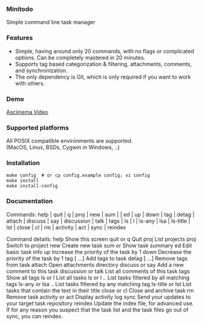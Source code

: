 ### Minitodo
Simple command line task manager

### Features
- Simple, having around only 20 commands, with no flags or
  complicated options. Can be completely mastered in 20 minutes.
- Supports tag based categorization & filtering, attachments,
  comments, and synchronization.
- The only dependency is Git, which is only required if you
  want to work with others.

### Demo
[Asciinema Video](https://asciinema.org/a/mh3BCiHVr9AvC4cihMpw1WAL1)

### Supported platforms
All POSIX compatible environments are supported.  
(MacOS, Linux, BSDs, Cygwin in Windows, ..)

### Installation

    make config  # or cp config.example config; vi config
    make install
    make install-config

### Documentation

Commands:
help | quit | q | proj | new | sum | <taskid> | ed | up | down | tag | detag |
attach | discuss | say | discussion | talk | tags | ls | l | ls-any | lsa |
ls-title | lst | close | cl | rm | activity | act | sync | reindex

Command details:
help                                  Show this screen
quit or q                             Quit
proj                                  List projects
proj <projname>                       Switch to project
new                                   Create new task
sum <taskid> or <taskid>              Show task summary
ed <taskid>                           Edit basic task info
up <taskid>                           Increase the priority of the task by 1
down <taskid>                         Decrease the priority of the task by 1
tag <taskid> <tag1> [<tag2> ...]      Add tags to task
detag <taskid> <tag1> [<tag2> ...]    Remove tags from task
attach <taskid>                       Open attachments directory
discuss <taskid> or say <taskid>      Add a new comment to this task
discussion <taskid> or talk <taskid>  List all comments of this task
tags                                  Show all tags
ls or l                               List all tasks
ls or l <tag1> <tag2> ..              List tasks filtered by all matching tags
ls-any or lsa <tag1> <tag2> ..        List tasks filtered by any matching tag
ls-title or lst <search-text>         List tasks that contain the text
                                      <search-text> in their title
close <taskid> or cl <taskid>         Close and archive task
rm <taskid>                           Remove task
activity or act                       Display activity log
sync                                  Send your updates to your target task
                                      repository
reindex                               Update the index file, for advanced use.
                                      If for any reason you suspect that the
                                      task list and the task files go out of
                                      sync, you can reindex.
